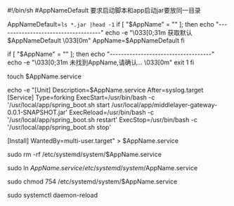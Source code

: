 #!/bin/sh
#AppNameDefault 要求启动脚本和app启动jar要放同一目录

AppNameDefault=`ls *.jar |head -1`
if [ "$AppName" = "" ];
then
  echo "------------------------------------"
  echo -e "\033[0;31m 获取默认$AppNameDefault \033[0m"
  AppName=$AppNameDefault
fi

if [ "$AppName" = "" ];
then
    echo "------------------------------------"
    echo -e "\033[0;31m 未找到AppName,请确认... \033[0m"
    exit 1
fi


touch $AppName.service

echo -e "[Unit]
Description=$AppName.service
After=syslog.target
[Service]
Type=forking
ExecStart=/usr/bin/bash -c '/usr/local/app/spring_boot.sh start /usr/local/app/middlelayer-gateway-0.0.1-SNAPSHOT.jar'
ExecReload=/usr/bin/bash -c '/usr/local/app/spring_boot.sh restart'
ExecStop=/usr/bin/bash -c '/usr/local/app/spring_boot.sh stop'

[Install]
WantedBy=multi-user.target" > $AppName.service


sudo rm -rf /etc/systemd/system/$AppName.service

sudo ln $AppName.service /etc/systemd/system/$AppName.service

sudo chmod  754 /etc/systemd/system/$AppName.service

sudo  systemctl daemon-reload
